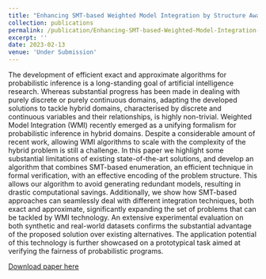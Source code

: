 ```yaml
---
title: "Enhancing SMT-based Weighted Model Integration by Structure Awareness"
collection: publications
permalink: /publication/Enhancing-SMT-based-Weighted-Model-Integration-by-Structure-Awareness
excerpt: ''
date: 2023-02-13
venue: 'Under Submission'
---
```

The development of efficient exact and approximate algorithms for probabilistic inference is a long-standing goal of artificial intelligence research. Whereas substantial progress has been made in dealing with purely discrete or purely continuous domains, adapting the developed solutions to tackle hybrid domains, characterised by discrete and continuous variables and their relationships, is highly non-trivial. Weighted Model Integration (WMI) recently emerged as a unifying formalism for probabilistic inference in hybrid domains. Despite a considerable amount of recent work, allowing WMI algorithms to scale with the complexity of the hybrid problem is still a challenge. In this paper we highlight some substantial limitations of existing state-of-the-art solutions, and develop an algorithm that combines SMT-based enumeration, an efficient technique in formal verification, with an effective encoding of the problem structure. This allows our algorithm to avoid generating redundant models, resulting in drastic computational savings. Additionally, we show how SMT-based approaches can seamlessly deal with different integration techniques, both exact and approximate, significantly expanding the set of problems that can be tackled by WMI technology. An extensive experimental evaluation on both synthetic and real-world datasets confirms the substantial advantage of the proposed solution over existing alternatives. The application potential of this technology is further showcased on a prototypical task aimed at verifying the fairness of probabilistic programs.

[Download paper here](http://academicpages.github.io/files/AIJ23.pdf)